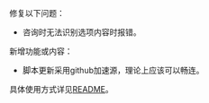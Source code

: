 修复以下问题：

- 咨询时无法识别选项内容时报错。

新增功能或内容：

- 脚本更新采用github加速源，理论上应该可以畅连。

具体使用方式详见[README](https://github.com/Zebartin/autoxjs-scripts/blob/master/NIKKE/README.md)。
